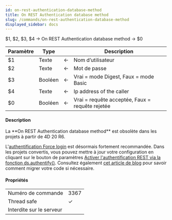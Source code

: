 ```yaml
---
id: on-rest-authentication-database-method
title: On REST Authentication database method
slug: /commands/on-rest-authentication-database-method
displayed_sidebar: docs
---
```


<!--REF #_command_.On REST Authentication database method.Syntax-->$1, $2, $3, $4 -> On REST Authentication database method -> $0<!-- END REF-->
<!--REF #_command_.On REST Authentication database method.Params-->
| Paramètre | Type |  | Description |
| --- | --- | --- | --- |
| $1 | Texte | &#8592; | Nom d’utilisateur |
| $2 | Texte | &#8592; | Mot de passe |
| $3 | Booléen | &#8592; | Vrai = mode Digest, Faux = mode Basic |
| $4 | Texte | &#8592; | Ip address of the caller |
| $0 | Booléen | &#8592; | Vrai = requête acceptée, Faux = requête rejetée |

<!-- END REF-->

#### Description 

<!--REF #_command_.On REST Authentication database method.Summary-->La **On REST Authentication database method** est obsolète dans les projets à partir de 4D 20 R6.<!-- END REF-->

L'[authentification Force login](https://developer.4d.com/docs/fr/REST/authUsers/) est désormais fortement recommandée. Dans les projets convertis, vous pouvez mettre à jour votre configuration en cliquant sur le bouton de paramètres [Activer l'authentification REST via la fonction ds.authentify()](https://developer.4d.com/docs/fr/settings/web/#acc%C3%A8s). Consultez également [cet article de blog](https://blog.4d.com/fr/force-login-now-is-the-default-mode-for-all-rest-authentications) pour savoir comment migrer votre code si nécessaire.


#### Propriétés
|  |  |
| --- | --- |
| Numéro de commande | 3367 |
| Thread safe | &check; |
| Interdite sur le serveur ||



